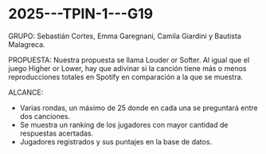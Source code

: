 # 2025---TPIN-1---G19
GRUPO: Sebastián Cortes, Emma Garegnani, Camila Giardini y Bautista Malagreca.

PROPUESTA:
Nuestra propuesta se llama Louder or Softer. Al igual que el juego Higher or Lower, hay que adivinar si la canción tiene más o menos reproducciones totales en Spotify en comparación a la que se muestra.

ALCANCE:
- Varias rondas, un máximo de 25 donde en cada una se preguntará entre dos canciones.
- Se muestra un ranking de los jugadores con mayor cantidad de respuestas acertadas.
- Jugadores registrados y sus puntajes en la base de datos.
